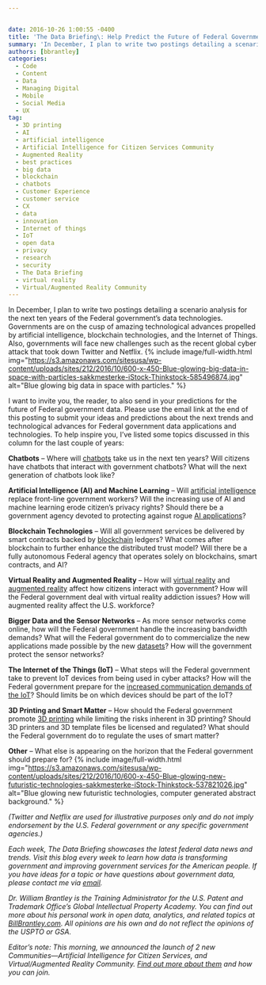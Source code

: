 ```yaml
---


date: 2016-10-26 1:00:55 -0400
title: 'The Data Briefing\: Help Predict the Future of Federal Government Data'
summary: 'In December, I plan to write two postings detailing a scenario analysis for the next ten years of the Federal government&rsquo;s data technologies. Governments are on the cusp of amazing technological advances propelled by artificial intelligence, blockchain technologies, and the Internet of Things. Also, governments will face new challenges such as the recent global cyber'
authors: [bbrantley]
categories:
  - Code
  - Content
  - Data
  - Managing Digital
  - Mobile
  - Social Media
  - UX
tag:
  - 3D printing
  - AI
  - artificial intelligence
  - Artificial Intelligence for Citizen Services Community
  - Augmented Reality
  - best practices
  - big data
  - blockchain
  - chatbots
  - Customer Experience
  - customer service
  - CX
  - data
  - innovation
  - Internet of things
  - IoT
  - open data
  - privacy
  - research
  - security
  - The Data Briefing
  - virtual reality
  - Virtual/Augmented Reality Community
---
```


In December, I plan to write two postings detailing a scenario analysis for the next ten years of the Federal government’s data technologies. Governments are on the cusp of amazing technological advances propelled by artificial intelligence, blockchain technologies, and the Internet of Things. Also, governments will face new challenges such as the recent global cyber attack that took down Twitter and Netflix. 
{% include image/full-width.html img="https://s3.amazonaws.com/sitesusa/wp-content/uploads/sites/212/2016/10/600-x-450-Blue-glowing-big-data-in-space-with-particles-sakkmesterke-iStock-Thinkstock-585496874.jpg" alt="Blue glowing big data in space with particles." %} 

I want to invite you, the reader, to also send in your predictions for the future of Federal government data. Please use the email link at the end of this posting to submit your ideas and predictions about the next trends and technological advances for Federal government data applications and technologies. To help inspire you, I’ve listed some topics discussed in this column for the last couple of years:

**Chatbots** – Where will [chatbots](https://www.WHATEVER/2016/04/20/the-data-briefing-chatbots-and-the-rise-of-conversational-commerce-and-citizen-experience/) take us in the next ten years? Will citizens have chatbots that interact with government chatbots? What will the next generation of chatbots look like?

**Artificial Intelligence (AI) and Machine Learning** – Will [artificial intelligence](https://www.WHATEVER/2016/10/19/the-data-briefing-using-artificial-intelligence-to-augment-the-work-of-frontline-government-employees/) replace front-line government workers? Will the increasing use of AI and machine learning erode citizen’s privacy rights? Should there be a government agency devoted to protecting against rogue [AI applications](https://www.WHATEVER/2016/09/01/emma-friendly-presence-and-innovative-uscis-resource-available-247/)?

**Blockchain Technologies** – Will all government services be delivered by smart contracts backed by [blockchain](https://www.WHATEVER/2016/07/06/the-data-briefing-i-for-one-welcome-our-new-chatbot-blockchain-digital-autonomous-organizations/) ledgers? What comes after blockchain to further enhance the distributed trust model? Will there be a fully autonomous Federal agency that operates solely on blockchains, smart contracts, and AI?

**Virtual Reality and Augmented Reality** – How will [virtual reality](https://www.WHATEVER/2016/09/13/webinar-recap-a-look-at-googles-media-tool-and-platform-offerings/) and [augmented reality](https://www.WHATEVER/2016/07/12/catch-the-mall-with-pokemon-and-public-services/) affect how citizens interact with government? How will the Federal government deal with virtual reality addiction issues? How will augmented reality affect the U.S. workforce?

**Bigger Data and the Sensor Networks** – As more sensor networks come online, how will the Federal government handle the increasing bandwidth demands? What will the Federal government do to commercialize the new applications made possible by the new [datasets](https://www.WHATEVER/2016/04/06/the-data-briefing-building-an-open-government-data-ecosystem-in-the-federal-government/)? How will the government protect the sensor networks?

**The Internet of the Things (IoT)** – What steps will the Federal government take to prevent IoT devices from being used in cyber attacks? How will the Federal government prepare for the [increased communication demands of the IoT](https://www.WHATEVER/2016/07/05/trends-on-tuesday-iot-connected-devices-expected-to-surpass-mobile-phones-by-2018/)? Should limits be on which devices should be part of the IoT?

**3D Printing and Smart Matter** – How should the Federal government promote [3D printing](https://www.WHATEVER/2015/01/29/nasa-reaches-new-frontiers-in-3d-printing/) while limiting the risks inherent in 3D printing? Should 3D printers and 3D template files be licensed and regulated? What should the Federal government do to regulate the uses of smart matter?

**Other** – What else is appearing on the horizon that the Federal government should prepare for? 
{% include image/full-width.html img="https://s3.amazonaws.com/sitesusa/wp-content/uploads/sites/212/2016/10/600-x-450-Blue-glowing-new-futuristic-technologies-sakkmesterke-iStock-Thinkstock-537821026.jpg" alt="Blue glowing new futuristic technologies, computer generated abstract background." %} 

_(Twitter and Netflix are used for illustrative purposes only and do not imply endorsement by the U.S. Federal government or any specific government agencies.)_

_Each week, The Data Briefing showcases the latest federal data news and trends. Visit this blog every week to learn how data is transforming government and improving government services for the American people. If you have ideas for a topic or have questions about government data, please contact me via [email](mailto:bill@billbrantley.com)._

_Dr. William Brantley is the Training Administrator for the U.S. Patent and Trademark Office’s Global Intellectual Property Academy. You can find out more about his personal work in open data, analytics, and related topics at [BillBrantley.com](http://billbrantley.com). All opinions are his own and do not reflect the opinions of the USPTO or GSA._

_Editor&#8217;s note: This morning, we announced the launch of 2 new Communities—Artificial Intelligence for Citizen Services, and Virtual/Augmented Reality Community. [Find out more about them](https://www.WHATEVER/2016/10/26/gsa-launches-new-ai-virtual-reality-and-authentication-programs/) and how you can join._